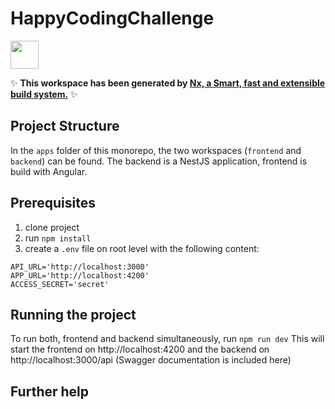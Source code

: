 # HappyCodingChallenge

<a alt="Nx logo" href="https://nx.dev" target="_blank" rel="noreferrer"><img src="https://raw.githubusercontent.com/nrwl/nx/master/images/nx-logo.png" width="45"></a>

✨ **This workspace has been generated by [Nx, a Smart, fast and extensible build system.](https://nx.dev)** ✨

## Project Structure

In the `apps` folder of this monorepo, the two workspaces (`frontend` and `backend`) can be found.
The backend is a NestJS application, frontend is build with Angular.

## Prerequisites

1. clone project
2. run `npm install`
3. create a `.env` file on root level with the following content:

```
API_URL='http://localhost:3000'
APP_URL='http://localhost:4200'
ACCESS_SECRET='secret'
```

## Running the project

To run both, frontend and backend simultaneously, run `npm run dev`
This will start the frontend on http://localhost:4200 and the backend on http://localhost:3000/api (Swagger documentation is included here)

## Further help
